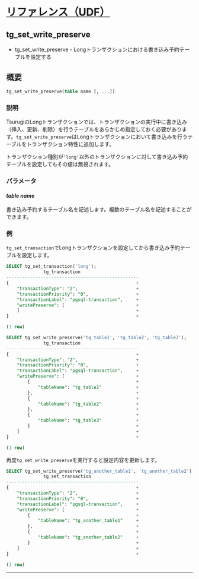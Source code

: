 # [リファレンス（UDF）](../udf_reference.md)

## tg_set_write_preserve

- tg_set_write_preserve - Longトランザクションにおける書き込み予約テーブルを設定する

## 概要

```sql
tg_set_write_preserve(table name [, ...])
```

### 説明

TsurugiのLongトランザクションでは、トランザクションの実行中に書き込み（挿入、更新、削除）を行うテーブルをあらかじめ指定しておく必要があります。`tg_set_write_preserve`はLongトランザクションにおいて書き込みを行うテーブルをトランザクション特性に追加します。

トランザクション種別が`'long'`以外のトランザクションに対して書き込み予約テーブルを設定してもその値は無視されます。

### パラメータ

#### *table name*

書き込み予約するテーブル名を記述します。複数のテーブル名を記述することができます。

### 例

`tg_set_transaction`でLongトランザクションを設定してから書き込み予約テーブルを設定します。

```sql
SELECT tg_set_transaction('long');
              tg_transaction
--------------------------------------------------
{                                                +
    "transactionType": "2",                      +
    "transactionPriority": "0",                  +
    "transactionLabel": "pgsql-transaction",     +
    "writePreserve": [                           +
    ]                                            +
}                                                +

(1 row)

SELECT tg_set_write_preserve('tg_table1', 'tg_table2', 'tg_table3');
              tg_transaction
--------------------------------------------------
{                                                +
    "transactionType": "2",                      +
    "transactionPriority": "0",                  +
    "transactionLabel": "pgsql-transaction",     +
    "writePreserve": [                           +
        {                                        +
            "tableName": "tg_table1"             +
        },                                       +
        {                                        +
            "tableName": "tg_table2"             +
        },                                       +
        {                                        +
            "tableName": "tg_table3"             +
        }                                        +
    ]                                            +
}                                                +

(1 row)
```

再度`tg_set_write_preserve`を実行すると設定内容を更新します。

```sql
SELECT tg_set_write_preserve('tg_another_table1', 'tg_another_table2');
              tg_set_transaction
--------------------------------------------------
{                                                +
    "transactionType": "2",                      +
    "transactionPriority": "0",                  +
    "transactionLabel": "pgsql-transaction",     +
    "writePreserve": [                           +
        {                                        +
            "tableName": "tg_another_table1"     +
        },                                       +
        {                                        +
            "tableName": "tg_another_table2"     +
        }                                        +
    ]                                            +
}                                                +

(1 row)
```

---
